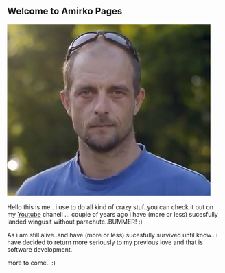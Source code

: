 ## Welcome to Amirko Pages

![image](/img/svemirko.jpg)

Hello this is me.. 
i use to do all kind of crazy stuf..you can check it out on my [Youtube](https://www.youtube.com/channel/UCEX5HdbTHiak9DOg4NzSy6w) chanell ... couple of years ago i have (more or less) sucesfully landed wingusit without parachute..BUMMER! :)

As i am still alive..and have (more or less) sucesfully survived until know..
i have decided to return more seriously to my previous love and that is software development.


more to come.. :)





